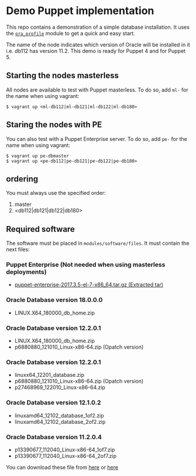# Demo Puppet implementation

This repo contains a demonstration of a simple database installation. It uses the [`ora_profile`](https://forge.puppet.com/enterprisemodules/ora_profile) module to get a quick and easy start.

The name of the node indicates which version of Oracle will be installed in it i.e. db112 has version 11.2. This demo is ready for Puppet 4 and for Puppet 5.

## Starting the nodes masterless

All nodes are available to test with Puppet masterless. To do so, add `ml-` for the name when using vagrant:

```
$ vagrant up <ml-db112|ml-db121|ml-db122|ml-db180>
```

## Staring the nodes with PE

You can also test with a Puppet Enterprise server. To do so, add `pe-` for the name when using vagrant:

```
$ vagrant up pe-dbmaster
$ vagrant up <pe-db112|pe-db121|pe-db122|pe-db180>
```

## ordering

You must always use the specified order:

1. master
2. <db112|db121|db122|db180>

## Required software

The software must be placed in `modules/software/files`. It must contain the next files:

### Puppet Enterprise (Not needed when using masterless deployments)
- [puppet-enterprise-2017.3.5-el-7-x86_64.tar.gz (Extracted tar)](https://puppet.com/download-puppet-enterprise)

### Oracle Database version 18.0.0.0
- LINUX.X64_180000_db_home.zip

### Oracle Database version 12.2.0.1
- LINUX.X64_180000_db_home.zip
- p6880880_121010_Linux-x86-64.zip (Opatch version)

### Oracle Database version 12.2.0.1
- linuxx64_12201_database.zip
- p6880880_121010_Linux-x86-64.zip (Opatch version)
- p27468969_122010_Linux-x86-64.zip

### Oracle Database version 12.1.0.2
- linuxamd64_12102_database_1of2.zip
- linuxamd64_12102_database_2of2.zip

### Oracle Database version 11.2.0.4
- p13390677_112040_Linux-x86-64_1of7.zip
- p13390677_112040_Linux-x86-64_2of7.zip

You can download these file from
[here](http://support.oracle.com)
or
[here](http://www.oracle.com/technetwork/database/enterprise-edition/downloads/oracle12c-linux-12201-3608234.html)
